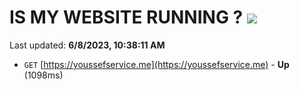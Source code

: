 # IS MY WEBSITE RUNNING ? [![](https://img.shields.io/static/v1?label=Sponsor&message=%E2%9D%A4&logo=GitHub&color=%23fe8e86)](https://github.com/sponsors/<username>)

Last updated: **6/8/2023, 10:38:11 AM**

- `GET` [https://youssefservice.me](https://youssefservice.me) - **Up** (1098ms)
